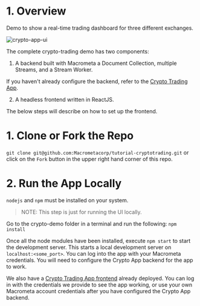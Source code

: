 # 1. Overview

Demo to show a real-time trading dashboard for three different exchanges.

![crypto-app-ui](https://user-images.githubusercontent.com/1088136/198411981-2afbdd21-d145-4ad6-aea1-ee933ed482a5.png)

The complete crypto-trading demo has two components:

1. A backend built with Macrometa a Document Collection, multiple Streams, and a Stream Worker.

If you haven't already configure the backend, refer to the [Crypto Trading App](https://macrometa.com/docs/apps/crypto-trading).

2. A headless frontend written in ReactJS.

The below steps will describe on how to set up the frontend.

# 1. Clone or Fork the Repo

`git clone git@github.com:Macrometacorp/tutorial-cryptotrading.git` or click on the `Fork` button in the upper right hand corner of this repo.

# 2. Run the App Locally

`nodejs` and `npm` must be installed on your system.

> NOTE: This step is just for running the UI locally.

Go to the crypto-demo folder in a terminal and run the following: `npm install`

Once all the node modules have been installed, execute `npm start` to start the development server. This starts a local development server on `localhost:<some_port>`. You can log into the app with your Macrometa credentials. You will need to configure the Crypto App backend for the app to work.

We also have a [Crypto Trading App frontend](https://macrometacorp.github.io/tutorial-cryptotrading/) already deployed. You can log in with the credentials we provide to see the app working, or use your own Macrometa account credentials after you have configured the Crypto App backend.
